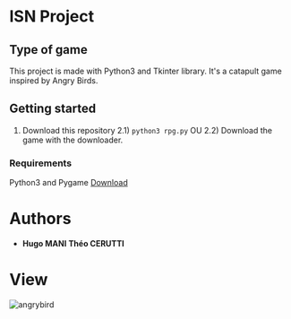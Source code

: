 # ISN Project

## Type of game

This project is made with Python3 and Tkinter library.
It's a catapult game inspired by Angry Birds.

## Getting started

1) Download this repository
2.1) ```python3 rpg.py```
OU
2.2) Download the game with the downloader.

### Requirements

Python3 and Pygame [Download](https://www.pygame.org/news)

# Authors

* **Hugo MANI** **Théo CERUTTI**

# View

![angrybird](https://user-images.githubusercontent.com/44285344/48670540-7be33e00-eb19-11e8-8fb5-b2c0e541bfdf.png)
